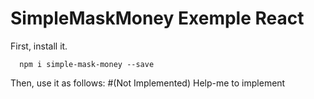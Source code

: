 # SimpleMaskMoney Exemple React
First, install it.
```shell
  npm i simple-mask-money --save
```
Then, use it as follows:
#(Not Implemented)
Help-me to implement